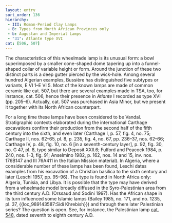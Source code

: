 ```yaml
---
layout: entry
sort_order: 136
hierarchy:
 - III: Roman-Period Clay Lamps
 - B: Types from North African Provinces only
 - b: Augustan and Imperial Lamps
 - "31": Atlante type XVI
cat: [506, 507]
---
```


The characteristics of this wheelmade lamp is its unusual form: a bowl superimposed by a smaller cone-shaped dome tapering up into a funnel-shaped collar of variable height or form. Around the junction of these two distinct parts is a deep gutter pierced by the wick-hole. Among several hundred Algerian examples, Bussière has distinguished five subtypes or variants, E VI 1–E VI 5. Most of the known lamps are made of common ceramic like cat. 507, but there are several examples made in TSA, too, for instance, cat. 506, hence their presence in *Atlante* I recorded as type XVI (pp. 205–6). Actually, cat. 507 was purchased in Asia Minor, but we present it together with its North African counterpart.

For a long time these lamps have been considered to be Vandal. Stratigraphic contexts elaborated during the international Carthage excavations confirm their production from the second half of the fifth century into the sixth, and even later (Carthage I, p. 57, fig. 4, no. 75; Carthage II, nos. 62–65, pl. 8, p. 235, fig. 4, no. 67, pp. 236–37, nos. 62–66; Carthage IV, p. 48, fig. 10, no. 6 [in a seventh-century layer], p. 92, fig. 30, no. G 47, pl. 8, type similar to Deposit XXII.6; Fulford and Peacock 1984, p. 240, nos. 1–3, fig. 91; Anselmino 1982, p. 162, nos. 14 and 15, inv. nos. 176B147 and III 76A411 in the Italian Mission material). In Algeria, where a considerable number of these lamps has been found, Leschi dates examples from his excavation of a Christian basilica to the sixth century and later (Leschi 1957, pp. 95–96). The type is found in North Africa only: Algeria, Tunisia, and Libya. It is possible that the type may have derived from a wheelmade model broadly diffused in the Syro-Palestinian area from the third century A.D. (Orssaud and Sodini 1997). Has the African shape in its turn influenced some Islamic lamps (Bailey 1985, no. 171, and no. 1235, pl. 37, {{loc_989143587:Sidi Khrebish}}) and through them later Palestinian series? The question is open. See, for instance, the Palestinian lamp [cat. 548](548), dated seventh to eighth century A.D.
